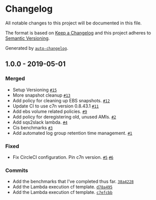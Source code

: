 # Changelog

All notable changes to this project will be documented in this file.

The format is based on [Keep a Changelog](http://keepachangelog.com/en/1.0.0/)
and this project adheres to [Semantic Versioning](http://semver.org/spec/v2.0.0.html).

Generated by [`auto-changelog`](https://github.com/CookPete/auto-changelog).

## 1.0.0 - 2019-05-01

### Merged

- Setup Versioning [`#15`](https://github.com/jimrazmus/c7n-policies/pull/15)
- More snapshot cleanup [`#13`](https://github.com/jimrazmus/c7n-policies/pull/13)
- Add policy for cleaning up EBS snapshots. [`#12`](https://github.com/jimrazmus/c7n-policies/pull/12)
- Update CI to use c7n version 0.8.43.1 [`#11`](https://github.com/jimrazmus/c7n-policies/pull/11)
- Add ebs volume related policies. [`#9`](https://github.com/jimrazmus/c7n-policies/pull/9)
- Add policy for deregistering old, unused AMIs. [`#2`](https://github.com/jimrazmus/c7n-policies/pull/2)
- Add sqs2slack lambda. [`#4`](https://github.com/jimrazmus/c7n-policies/pull/4)
- Cis benchmarks [`#3`](https://github.com/jimrazmus/c7n-policies/pull/3)
- Add automated log group retention time management. [`#1`](https://github.com/jimrazmus/c7n-policies/pull/1)

### Fixed

- Fix CircleCI configuration. Pin c7n version. [`#5`](https://github.com/jimrazmus/c7n-policies/issues/5) [`#6`](https://github.com/jimrazmus/c7n-policies/issues/6)

### Commits

- Add the benchmarks that I've completed thus far. [`38a4228`](https://github.com/jimrazmus/c7n-policies/commit/38a42283e299cae90a649831465661580efde04c)
- Add the Lambda execution cf template. [`d78a495`](https://github.com/jimrazmus/c7n-policies/commit/d78a4950cd70f2691fcb0db1a83d31a87175d9b1)
- Add the Lambda execution cf template. [`c7efcbb`](https://github.com/jimrazmus/c7n-policies/commit/c7efcbb49100881de454259b79ecfd9a4e71a2a1)
